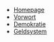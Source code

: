 
- [Homepage](README.md)
- [Vorwort](preface.md)
- [Demokratie](src/demokratie.md)
- [Geldsystem](src/geldsystem.md)
